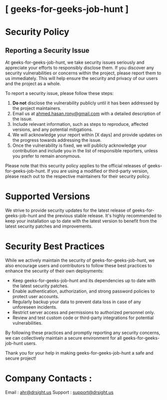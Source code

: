 # [ geeks-for-geeks-job-hunt ]

# Security Policy

## Reporting a Security Issue

At geeks-for-geeks-job-hunt, we take security issues seriously and appreciate your efforts to responsibly disclose them. If you discover any security vulnerabilities or concerns within the project, please report them to us immediately. This will help ensure the security and privacy of our users and the project as a whole.

To report a security issue, please follow these steps:

1. **Do not** disclose the vulnerability publicly until it has been addressed by the project maintainers.
2. Email us at [ahmed.hasan.rony@gmail.com](mailto:ahmed.hasan.rony@gmail.com) with a detailed description of the issue.
3. Include relevant information, such as steps to reproduce, affected versions, and any potential mitigations.
4. We will acknowledge your report within [X days] and provide updates on the progress towards addressing the issue.
5. Once the vulnerability is fixed, we will publicly acknowledge your contribution and include you in the list of responsible reporters, unless you prefer to remain anonymous.

Please note that this security policy applies to the official releases of geeks-for-geeks-job-hunt. If you are using a modified or third-party version, please reach out to the respective maintainers for their security policy.

# Supported Versions

We strive to provide security updates for the latest release of geeks-for-geeks-job-hunt and the previous stable release. It's highly recommended to keep your installation up to date with the latest version to benefit from the latest security patches and improvements.

# Security Best Practices

While we actively maintain the security of geeks-for-geeks-job-hunt, we also encourage users and contributors to follow these best practices to enhance the security of their own deployments:

- Keep geeks-for-geeks-job-hunt and its dependencies up to date with the latest security patches.
- Enable authentication, authorization, and strong password policies to protect user accounts.
- Regularly backup your data to prevent data loss in case of any unforeseen incidents.
- Restrict server access and permissions to authorized personnel only.
- Review and test custom code or third-party integrations for potential vulnerabilities.

By following these practices and promptly reporting any security concerns, we can collectively maintain a secure environment for all geeks-for-geeks-job-hunt users.

Thank you for your help in making geeks-for-geeks-job-hunt a safe and secure project!

# Company Contacts : 
Email : [ahr@drsight.us](mailto:ahr@drsight.us)
Support : [support@drsight.us](mailto:support@drsight.us)


